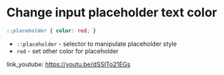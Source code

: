 # Change input placeholder text color

```css
::placeholder { color: red; }
```

- `::placeholder` - selector to manipulate placeholder style
- `red` - set other color for placeholder


link_youtube: https://youtu.be/dSSITo21EGs
